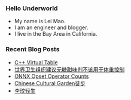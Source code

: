 ### Hello Underworld

- My name is Lei Mao.
- I am an engineer and blogger.
- I live in the Bay Area in California.


### Recent Blog Posts

<!-- BLOG-POST-LIST:START -->
- [C++ Virtual Table](https://leimao.github.io/blog/CPP-Virtual-Table/)
- [世界卫生组织建议无糖甜味剂不该用于体重控制](https://leimao.github.io/essay/%E4%B8%96%E7%95%8C%E5%8D%AB%E7%94%9F%E7%BB%84%E7%BB%87%E5%BB%BA%E8%AE%AE%E6%97%A0%E7%B3%96%E7%94%9C%E5%91%B3%E5%89%82%E4%B8%8D%E8%AF%A5%E7%94%A8%E4%BA%8E%E4%BD%93%E9%87%8D%E6%8E%A7%E5%88%B6/)
- [ONNX Opset Operator Counts](https://leimao.github.io/blog/ONNX-Opset-Operator-Counts/)
- [Chinese Cultural Garden徒步](https://leimao.github.io/life/Chinese-Cultural-Garden/)
- [李玟轻生](https://leimao.github.io/essay/%E6%9D%8E%E7%8E%9F%E8%BD%BB%E7%94%9F/)
<!-- BLOG-POST-LIST:END -->
